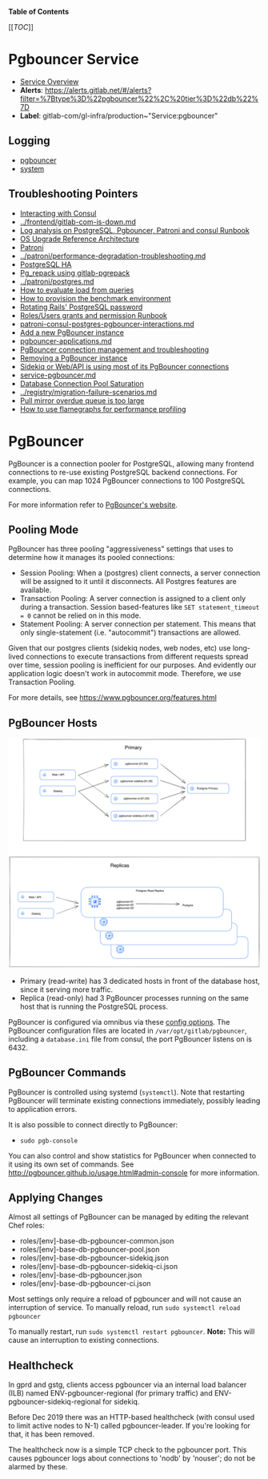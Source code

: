<!-- MARKER: do not edit this section directly. Edit services/service-catalog.yml then run scripts/generate-docs -->

**Table of Contents**

[[_TOC_]]

#  Pgbouncer Service
* [Service Overview](https://dashboards.gitlab.net/d/pgbouncer-main/pgbouncer-overview)
* **Alerts**: https://alerts.gitlab.net/#/alerts?filter=%7Btype%3D%22pgbouncer%22%2C%20tier%3D%22db%22%7D
* **Label**: gitlab-com/gl-infra/production~"Service:pgbouncer"

## Logging

* [pgbouncer](https://log.gprd.gitlab.net/goto/3fb9391e5ef07b47aac2fce6fda175d9)
* [system](https://log.gprd.gitlab.net/goto/ae311f6f133cc1c45b62541977081043)

## Troubleshooting Pointers

* [Interacting with Consul](../consul/interaction.md)
* [../frontend/gitlab-com-is-down.md](../frontend/gitlab-com-is-down.md)
* [Log analysis on PostgreSQL, Pgbouncer, Patroni and consul Runbook](../patroni/log_analysis.md)
* [OS Upgrade Reference Architecture](../patroni/os_upgrade_reference_architecture.md)
* [Patroni](../patroni/patroni-management.md)
* [../patroni/performance-degradation-troubleshooting.md](../patroni/performance-degradation-troubleshooting.md)
* [PostgreSQL HA](../patroni/pg-ha.md)
* [Pg_repack using gitlab-pgrepack](../patroni/pg_repack.md)
* [../patroni/postgres.md](../patroni/postgres.md)
* [How to evaluate load from queries](../patroni/postgresql-query-load-evaluation.md)
* [How to provision the benchmark environment](../patroni/provisioning_bench_env.md)
* [Rotating Rails' PostgreSQL password](../patroni/rotating-rails-postgresql-password.md)
* [Roles/Users grants and permission Runbook](../patroni/user_grants_permission.md)
* [patroni-consul-postgres-pgbouncer-interactions.md](patroni-consul-postgres-pgbouncer-interactions.md)
* [Add a new PgBouncer instance](pgbouncer-add-instance.md)
* [pgbouncer-applications.md](pgbouncer-applications.md)
* [PgBouncer connection management and troubleshooting](pgbouncer-connections.md)
* [Removing a PgBouncer instance](pgbouncer-remove-instance.md)
* [Sidekiq or Web/API is using most of its PgBouncer connections](pgbouncer-saturation.md)
* [service-pgbouncer.md](service-pgbouncer.md)
* [Database Connection Pool Saturation](../registry/app-db-conn-pool-saturation.md)
* [../registry/migration-failure-scenarios.md](../registry/migration-failure-scenarios.md)
* [Pull mirror overdue queue is too large](../sidekiq/large-pull-mirror-queue.md)
* [How to use flamegraphs for performance profiling](../tutorials/how_to_use_flamegraphs_for_perf_profiling.md)
<!-- END_MARKER -->

# PgBouncer

PgBouncer is a connection pooler for PostgreSQL, allowing many frontend
connections to re-use existing PostgreSQL backend connections. For example, you
can map 1024 PgBouncer connections to 100 PostgreSQL connections.

For more information refer to [PgBouncer's
website](http://pgbouncer.github.io/).

## Pooling Mode

PgBouncer has three pooling "aggressiveness" settings that uses to determine how
it manages its pooled connections:

- Session Pooling: When a (postgres) client connects, a server connection will
  be assigned to it until it disconnects. All Postgres features are available.
- Transaction Pooling: A server connection is assigned to a client only during a
  transaction. Session based-features like `SET statement_timeout = 0` cannot be
  relied on in this mode.
- Statement Pooling: A server connection per statement. This means that only
  single-statement (i.e. "autocommit") transactions are allowed.


Given that our postgres clients (sidekiq nodes, web nodes, etc) use long-lived
connections to execute transactions from different requests spread over time,
session pooling is inefficient for our purposes. And evidently our application
logic doesn't work in autocommit mode. Therefore, we use Transaction Pooling.

For more details, see https://www.pgbouncer.org/features.html

## PgBouncer Hosts

![architecture overview of pgbouncer](./img/overview.png)

- Primary (read-write) has 3 dedicated hosts in front of the database host, since it serving more traffic.
- Replica (read-only) had 3 PgBouncer processes running on the same host that is running the  PostgreSQL process.

PgBouncer is configured via omnibus via these [config options](https://gitlab.com/gitlab-org/omnibus-gitlab/blob/34b92e63f765a4d74c3384e3c7c08a4750f9d2c5/files/gitlab-config-template/gitlab.rb.template#L2185-2290).
The PgBouncer configuration files are located in `/var/opt/gitlab/pgbouncer`,
including a `database.ini` file from consul, the port PgBouncer listens on is 6432.

## PgBouncer Commands

PgBouncer is controlled using systemd (`systemctl`). Note that restarting
PgBouncer will terminate existing connections immediately, possibly leading to
application errors.

It is also possible to connect directly to PgBouncer:

* `sudo pgb-console`

You can also control and show statistics for PgBouncer when connected to it
using its own set of commands. See
<http://pgbouncer.github.io/usage.html#admin-console> for more information.

## Applying Changes

Almost all settings of PgBouncer can be managed by editing the relevant Chef
roles:

- roles/[env]-base-db-pgbouncer-common.json
- roles/[env]-base-db-pgbouncer-pool.json
- roles/[env]-base-db-pgbouncer-sidekiq.json
- roles/[env]-base-db-pgbouncer-sidekiq-ci.json
- roles/[env]-base-db-pgbouncer.json
- roles/[env]-base-db-pgbouncer-ci.json

Most settings only require a reload of pgbouncer and will not cause an
interruption of service. To manually reload, run `sudo systemctl reload pgbouncer`

To manually restart, run `sudo systemctl restart pgbouncer`.
**Note:** This will cause an interruption to existing connections.

## Healthcheck

In gprd and gstg, clients access pgbouncer via an internal load balancer (ILB)
named ENV-pgbouncer-regional (for primary traffic) and ENV-pgbouncer-sidekiq-regional
for sidekiq.

Before Dec 2019 there was an HTTP-based healthcheck (with consul used to limit
active nodes to N-1) called pgbouncer-leader.  If you're looking for that, it has
been removed.

The healthcheck now is a simple TCP check to the pgbouncer port.  This causes
pgbouncer logs about connections to 'nodb' by 'nouser'; do not be alarmed by these.

<!-- ## Summary -->

<!-- ## Architecture -->

<!-- ## Performance -->

<!-- ## Scalability -->

<!-- ## Availability -->

<!-- ## Durability -->

<!-- ## Security/Compliance -->

<!-- ## Monitoring/Alerting -->

<!-- ## Links to further Documentation -->
